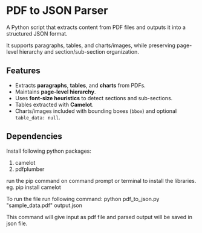 # PDF to JSON Parser

A Python script that extracts content from PDF files and outputs it into a structured JSON format.

It supports paragraphs, tables, and charts/images, while preserving page-level hierarchy and section/sub-section organization.


## Features
- Extracts **paragraphs**, **tables**, and **charts** from PDFs.
- Maintains **page-level hierarchy**.
- Uses **font-size heuristics** to detect sections and sub-sections.
- Tables extracted with **Camelot**.
- Charts/images included with bounding boxes (`bbox`) and optional `table_data: null`.

## Dependencies

Install following python packages:
1) camelot
2) pdfplumber

run the pip command on command prompt or terminal to install the libraries.
eg. pip install camelot

To run the file run following command:
python pdf_to_json.py "sample_data.pdf" output.json

This command will give input as pdf file and parsed output will be saved in json file.

